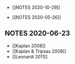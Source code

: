 * [[NOTES 2020-10-29]]

* [[NOTES 2020-05-26]]

## NOTES 2020-06-23

* [[Kaplan 2008]]
* [[Kaplan & Tripsas 2008]]
* [[Leonardi 2011]]